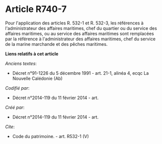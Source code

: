 # Article R740-7

Pour l'application des articles R. 532-1 et R. 532-3, les références à l'administrateur des affaires maritimes, chef du
quartier ou du service des affaires maritimes, ou au service des affaires maritimes sont remplacées par la référence à
l'administrateur des affaires maritimes, chef du service de la marine marchande et des pêches maritimes.

**Liens relatifs à cet article**

_Anciens textes_:

  - Décret n°91-1226 du 5 décembre 1991 - art. 21-1, alinéa 4, ecqc La Nouvelle Calédonie  (Ab)

_Codifié par_:

  - Décret n°2014-119 du 11 février 2014 - art.

_Créé par_:

  - Décret n°2014-119 du 11 février 2014 - art.

_Cite_:

  - Code du patrimoine. - art. R532-1 (V)
